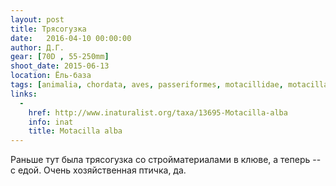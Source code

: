 ```yaml
---
layout: post
title: Трясогузка
date:   2016-04-10 00:00:00
author: Д.Г.
gear: [70D , 55-250mm]
shoot_date: 2015-06-13
location: Ёль-база
tags: [animalia, chordata, aves, passeriformes, motacillidae, motacilla, motacilla alba]
links:
  -
    href: http://www.inaturalist.org/taxa/13695-Motacilla-alba
    info: inat
    title: Motacilla alba
---
```


Раньше тут была трясогузка со стройматериалами в клюве, а теперь -- с едой. Очень хозяйственная птичка, да.
